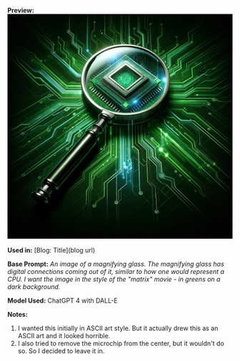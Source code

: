 **Preview:**
![Digital Search](digital_search.jpg)

**Used in:**
[Blog: Title](blog url)

**Base Prompt:**
_An image of a magnifying glass. The magnifying glass has digital connections coming out of it, similar to how one would represent a CPU. I want the image in the style of the "matrix" movie - in greens on a dark background._

**Model Used:** ChatGPT 4 with DALL-E

**Notes:**
1. I wanted this initially in ASCII art style. But it actually drew this as an ASCII art and it looked horrible. 
2. I also tried to remove the microchip from the center, but it wouldn't do so. So I decided to leave it in.
